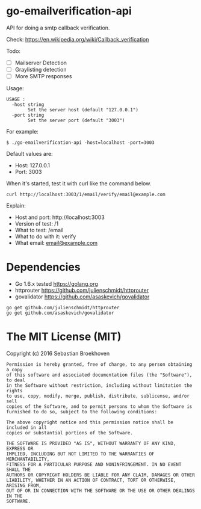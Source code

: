 # go-emailverification-api
API for doing a smtp callback verification.

Check: https://en.wikipedia.org/wiki/Callback_verification

Todo:

- [ ] Mailserver Detection
- [ ] Graylisting detection
- [ ] More SMTP responses

Usage:
```
USAGE :
  -host string
    	Set the server host (default "127.0.0.1")
  -port string
    	Set the server port (default "3003")
```

For example:
```
$ ./go-emailverification-api -host=localhost -port=3003
```

Default values are:
* Host: 127.0.0.1
* Port: 3003

When it's started, test it with curl like the command below.

```
curl http://localhost:3003/1/email/verify/email@example.com
```

Explain:
* Host and port: http://localhost:3003
* Version of test: /1
* What to test: /email
* What to do with it: verify
* What email: email@example.com

# Dependencies

 * Go 1.6.x tested https://golang.org
 * httprouter https://github.com/julienschmidt/httprouter
 * govalidator https://github.com/asaskevich/govalidator

```
go get github.com/julienschmidt/httprouter
go get github.com/asaskevich/govalidator
```

# The MIT License (MIT)

Copyright (c) 2016 Sebastian Broekhoven
~~~
Permission is hereby granted, free of charge, to any person obtaining a copy
of this software and associated documentation files (the "Software"), to deal
in the Software without restriction, including without limitation the rights
to use, copy, modify, merge, publish, distribute, sublicense, and/or sell
copies of the Software, and to permit persons to whom the Software is
furnished to do so, subject to the following conditions:

The above copyright notice and this permission notice shall be included in all
copies or substantial portions of the Software.

THE SOFTWARE IS PROVIDED "AS IS", WITHOUT WARRANTY OF ANY KIND, EXPRESS OR
IMPLIED, INCLUDING BUT NOT LIMITED TO THE WARRANTIES OF MERCHANTABILITY,
FITNESS FOR A PARTICULAR PURPOSE AND NONINFRINGEMENT. IN NO EVENT SHALL THE
AUTHORS OR COPYRIGHT HOLDERS BE LIABLE FOR ANY CLAIM, DAMAGES OR OTHER
LIABILITY, WHETHER IN AN ACTION OF CONTRACT, TORT OR OTHERWISE, ARISING FROM,
OUT OF OR IN CONNECTION WITH THE SOFTWARE OR THE USE OR OTHER DEALINGS IN THE
SOFTWARE.
~~~